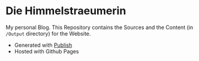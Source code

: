 # Die Himmelstraeumerin

My personal Blog. 
This Repository contains the Sources and the Content (in `/Output` directory) for the Website. 

- Generated with [Publish](https://github.com/JohnSundell/Publish)
- Hosted with Github Pages

